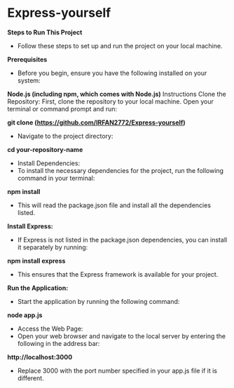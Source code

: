 # Express-yourself


**Steps to Run This Project**
+ Follow these steps to set up and run the project on your local machine. 

**Prerequisites**
+ Before you begin, ensure you have the following installed on your system:

**Node.js (including npm, which comes with Node.js)**
Instructions
Clone the Repository:
First, clone the repository to your local machine. Open your terminal or command prompt and run:


**git clone (https://github.com/IRFAN2772/Express-yourself)**
+ Navigate to the project directory:


**cd your-repository-name**
+ Install Dependencies:
+ To install the necessary dependencies for the project, run the following command in your terminal:


**npm install**
+ This will read the package.json file and install all the dependencies listed.

**Install Express:**
+ If Express is not listed in the package.json dependencies, you can install it separately by running:


**npm install express**
+ This ensures that the Express framework is available for your project.

**Run the Application:**
+ Start the application by running the following command:


**node app.js**
+ Access the Web Page:
+ Open your web browser and navigate to the local server by entering the following in the address bar:


**http://localhost:3000**
+ Replace 3000 with the port number specified in your app.js file if it is different.
